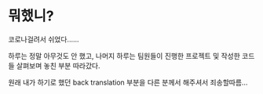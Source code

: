# 뭐했니?

코로나걸려서 쉬었다......

하루는 정말 아무것도 안 했고, 나머지 하루는 팀원들이 진행한 프로젝트 및 작성한 코드들 살펴보며 놓친 부분 따라갔다.

원래 내가 하기로 했던 back translation 부분을 다른 분께서 해주셔서 죄송할따름...
